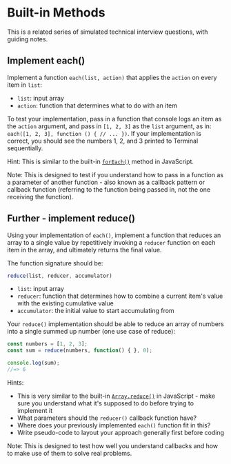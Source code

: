 # Built-in Methods

This is a related series of simulated technical interview questions, with guiding notes.

## Implement each()

Implement a function `each(list, action)` that applies the `action` on every item in `list`:

- `list`: input array
- `action`: function that determines what to do with an item

To test your implementation, pass in a function that console logs an item as the `action` argument, and pass in `[1, 2, 3]` as the `list` argument, as in: `each([1, 2, 3], function () { // ... })`. If your implementation is correct, you should see the numbers 1, 2, and 3 printed to Terminal sequentially.

Hint: This is similar to the built-in [`forEach()`](https://developer.mozilla.org/en-US/docs/Web/JavaScript/Reference/Global_Objects/Array/forEach) method in JavaScript.

Note: This is designed to test if you understand how to pass in a function as a parameter of another function - also known as a callback pattern or callback function (referring to the function being passed in, not the one receiving the function).

## Further - implement reduce()

Using your implementation of `each()`, implement a function that reduces an array to a single value by repetitively invoking a `reducer` function on each item in the array, and ultimately returns the final value.

The function signature should be:

```js
reduce(list, reducer, accumulator)
```

- `list`: input array
- `reducer`: function that determines how to combine a current item's value with the existing cumulative value
- `accumulator`: the initial value to start accumulating from

Your `reduce()` implementation should be able to reduce an array of numbers into a single summed up number (one use case of reduce):

```js
const numbers = [1, 2, 3];
const sum = reduce(numbers, function() { }, 0);

console.log(sum);
//=> 6
```

Hints: 

- This is very similar to the built-in [`Array.reduce()`](https://developer.mozilla.org/en-US/docs/Web/JavaScript/Reference/Global_Objects/Array/reduce) in JavaScript - make sure you understand what it's supposed to do before trying to implement it
- What parameters should the `reducer()` callback function have?
- Where does your previously implemented `each()` function fit in this?
- Write pseudo-code to layout your approach generally first before coding

Note: This is designed to test how well you understand callbacks and how to make use of them to solve real problems.
